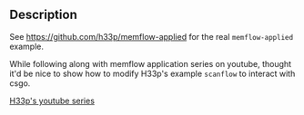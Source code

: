 ## Description
See 
https://github.com/h33p/memflow-applied
for the real `memflow-applied` example.

While following along with memflow application series
on youtube, thought it'd be nice to show how to modify
H33p's example `scanflow` to interact with csgo.


[H33p's youtube series](https://www.youtube.com/watch?v=xJXkRMy71dc)

